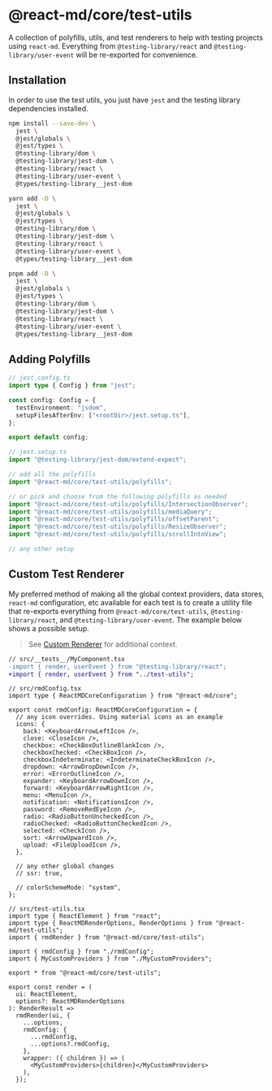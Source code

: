 # @react-md/core/test-utils

A collection of polyfills, utils, and test renderers to help with testing
projects using `react-md`. Everything from `@testing-library/react` and
`@testing-library/user-event` will be re-exported for convenience.

## Installation

In order to use the test utils, you just have `jest` and the testing library
dependencies installed.

```sh
npm install --save-dev \
  jest \
  @jest/globals \
  @jest/types \
  @testing-library/dom \
  @testing-library/jest-dom \
  @testing-library/react \
  @testing-library/user-event \
  @types/testing-library__jest-dom
```

```sh
yarn add -D \
  jest \
  @jest/globals \
  @jest/types \
  @testing-library/dom \
  @testing-library/jest-dom \
  @testing-library/react \
  @testing-library/user-event \
  @types/testing-library__jest-dom
```

```sh
pnpm add -D \
  jest \
  @jest/globals \
  @jest/types \
  @testing-library/dom \
  @testing-library/jest-dom \
  @testing-library/react \
  @testing-library/user-event \
  @types/testing-library__jest-dom
```

## Adding Polyfills

```ts
// jest.config.ts
import type { Config } from "jest";

const config: Config = {
  testEnvironment: "jsdom",
  setupFilesAfterEnv: ["<rootDir>/jest.setup.ts"],
};

export default config;
```

```ts
// jest.setup.ts
import "@testing-library/jest-dom/extend-expect";

// add all the polyfills
import "@react-md/core/test-utils/polyfills";

// or pick and choose from the following polyfills as needed
import "@react-md/core/test-utils/polyfills/IntersectionObserver";
import "@react-md/core/test-utils/polyfills/mediaQuery";
import "@react-md/core/test-utils/polyfills/offsetParent";
import "@react-md/core/test-utils/polyfills/ResizeObserver";
import "@react-md/core/test-utils/polyfills/scrollIntoView";

// any other setup
```

## Custom Test Renderer

My preferred method of making all the global context providers, data stores,
`react-md` configuration, etc available for each test is to create a utility file
that re-exports everything from `@react-md/core/test-utils`,
`@testing-library/react`, and `@testing-library/user-event`. The example below
shows a possible setup.

> See [Custom Renderer](https://testing-library.com/docs/react-testing-library/setup#custom-render) for additional context.

```diff
// src/__tests__/MyComponent.tsx
-import { render, userEvent } from "@testing-library/react";
+import { render, userEvent } from "../test-utils";
```

```tsx
// src/rmdConfig.tsx
import type { ReactMDCoreConfiguration } from "@react-md/core";

export const rmdConfig: ReactMDCoreConfiguration = {
  // any icon overrides. Using material icons as an example
  icons: {
    back: <KeyboardArrowLeftIcon />,
    close: <CloseIcon />,
    checkbox: <CheckBoxOutlineBlankIcon />,
    checkboxChecked: <CheckBoxIcon />,
    checkboxIndeterminate: <IndeterminateCheckBoxIcon />,
    dropdown: <ArrowDropDownIcon />,
    error: <ErrorOutlineIcon />,
    expander: <KeyboardArrowDownIcon />,
    forward: <KeyboardArrowRightIcon />,
    menu: <MenuIcon />,
    notification: <NotificationsIcon />,
    password: <RemoveRedEyeIcon />,
    radio: <RadioButtonUncheckedIcon />,
    radioChecked: <RadioButtonCheckedIcon />,
    selected: <CheckIcon />,
    sort: <ArrowUpwardIcon />,
    upload: <FileUploadIcon />,
  },

  // any other global changes
  // ssr: true,

  // colorSchemeMode: "system",
};
```

```tsx
// src/test-utils.tsx
import type { ReactElement } from "react";
import type { ReactMDRenderOptions, RenderOptions } from "@react-md/test-utils";
import { rmdRender } from "@react-md/core/test-utils";

import { rmdConfig } from "./rmdConfig";
import { MyCustomProviders } from "./MyCustomProviders";

export * from "@react-md/core/test-utils";

export const render = (
  ui: ReactElement,
  options?: ReactMDRenderOptions
): RenderResult =>
  rmdRender(ui, {
    ...options,
    rmdConfig: {
      ...rmdConfig,
      ...options?.rmdConfig,
    },
    wrapper: ({ children }) => (
      <MyCustomProviders>{children}</MyCustomProviders>
    ),
  });
```
